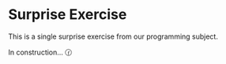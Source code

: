 # Surprise Exercise
This is a single surprise exercise from our programming subject.

In construction...  :clock130:
